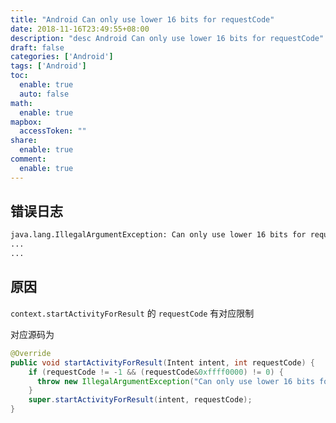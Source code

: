 ```yaml
---
title: "Android Can only use lower 16 bits for requestCode"
date: 2018-11-16T23:49:55+08:00
description: "desc Android Can only use lower 16 bits for requestCode"
draft: false
categories: ['Android']
tags: ['Android']
toc:
  enable: true
  auto: false
math:
  enable: true
mapbox:
  accessToken: ""
share:
  enable: true
comment:
  enable: true
---
```


## 错误日志

```bash
java.lang.IllegalArgumentException: Can only use lower 16 bits for requestCode
...
...
```

## 原因

`context.startActivityForResult` 的 `requestCode` 有对应限制

对应源码为

```java
@Override
public void startActivityForResult(Intent intent, int requestCode) {
    if (requestCode != -1 && (requestCode&0xffff0000) != 0) {
      throw new IllegalArgumentException("Can only use lower 16 bits for requestCode");
    }
    super.startActivityForResult(intent, requestCode);
}
```